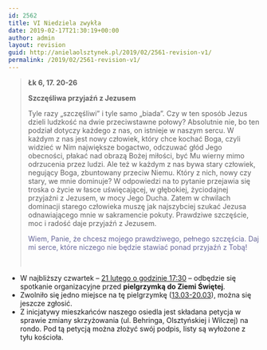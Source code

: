 ```yaml
---
id: 2562
title: VI Niedziela zwykła
date: 2019-02-17T21:30:19+00:00
author: admin
layout: revision
guid: http://anielaolsztynek.pl/2019/02/2561-revision-v1/
permalink: /2019/02/2561-revision-v1/
---
```

> **Łk 6, 17. 20-26**
> 
> **Szczęśliwa przyjaźń z Jezusem**
> 
> Tyle razy &#8222;szczęśliwi&#8221; i tyle samo &#8222;biada&#8221;. Czy w ten sposób Jezus dzieli ludzkość na dwie przeciwstawne połowy? Absolutnie nie, bo ten podział dotyczy każdego z nas, on istnieje w naszym sercu. W każdym z nas jest nowy człowiek, który chce kochać Boga, czyli widzieć w Nim największe bogactwo, odczuwać głód Jego obecności, płakać nad obrazą Bożej miłości, być Mu wierny mimo odrzucenia przez ludzi. Ale też w każdym z nas bywa stary człowiek, negujący Boga, zbuntowany przeciw Niemu. Który z nich, nowy czy stary, we mnie dominuje? W odpowiedzi na to pytanie przejawia się troska o życie w łasce uświęcającej, w głębokiej, życiodajnej przyjaźni z Jezusem, w mocy Jego Ducha. Zatem w chwilach dominacji starego człowieka muszę jak najszybciej szukać Jezusa odnawiającego mnie w sakramencie pokuty. Prawdziwe szczęście, moc i radość daje przyjaźń z Jezusem.
> 
> <span style="color: #666699;">Wiem, Panie, że chcesz mojego prawdziwego, pełnego szczęścia. Daj mi serce, które niczego nie będzie stawiać ponad przyjaźń z Tobą!</span>
> 
> &nbsp;

  * W najbliższy czwartek &#8211; <span style="text-decoration: underline;">21 lutego o godzinie 17:30</span> &#8211; odbędzie się spotkanie organizacyjne przed **pielgrzymką do Ziemi Świętej**.
  * Zwolniło się jedno miejsce na tę pielgrzymkę (<span style="text-decoration: underline;">13.03-20.03</span>), można się jeszcze zgłosić.
  * Z inicjatywy mieszkańców naszego osiedla jest składana petycja w sprawie zmiany skrzyżowania (ul. Behringa, Olsztyńskiej i Wilczej) na rondo. Pod tą petycją można złożyć swój podpis, listy są wyłożone z tyłu kościoła.